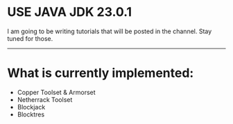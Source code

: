 # USE JAVA JDK 23.0.1
I am going to be writing tutorials that will be posted in the channel. Stay tuned for those.
<hr>

# What is currently implemented:
- Copper Toolset & Armorset
- Netherrack Toolset
- Blockjack
- Blocktres
